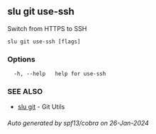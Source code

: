 ## slu git use-ssh

Switch from HTTPS to SSH

```
slu git use-ssh [flags]
```

### Options

```
  -h, --help   help for use-ssh
```

### SEE ALSO

* [slu git](slu_git.md)	 - Git Utils

###### Auto generated by spf13/cobra on 26-Jan-2024
